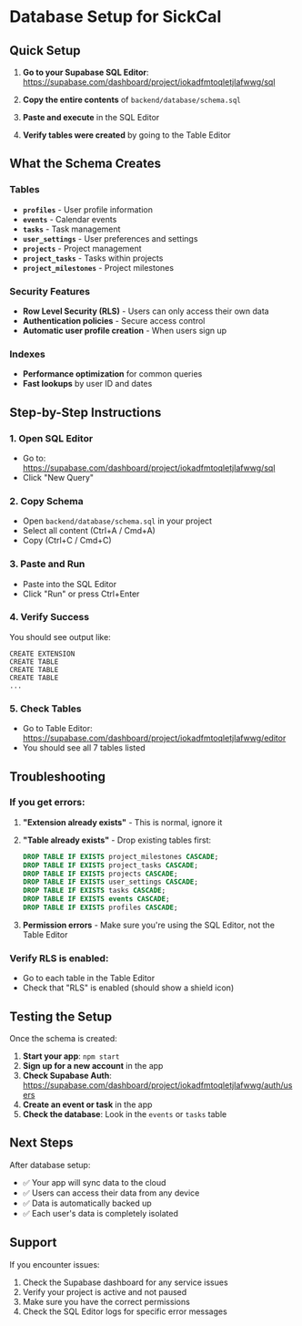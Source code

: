 # Database Setup for SickCal

## Quick Setup

1. **Go to your Supabase SQL Editor**: https://supabase.com/dashboard/project/iokadfmtoqletjlafwwg/sql

2. **Copy the entire contents** of `backend/database/schema.sql`

3. **Paste and execute** in the SQL Editor

4. **Verify tables were created** by going to the Table Editor

## What the Schema Creates

### Tables
- **`profiles`** - User profile information
- **`events`** - Calendar events
- **`tasks`** - Task management
- **`user_settings`** - User preferences and settings
- **`projects`** - Project management
- **`project_tasks`** - Tasks within projects
- **`project_milestones`** - Project milestones

### Security Features
- **Row Level Security (RLS)** - Users can only access their own data
- **Authentication policies** - Secure access control
- **Automatic user profile creation** - When users sign up

### Indexes
- **Performance optimization** for common queries
- **Fast lookups** by user ID and dates

## Step-by-Step Instructions

### 1. Open SQL Editor
- Go to: https://supabase.com/dashboard/project/iokadfmtoqletjlafwwg/sql
- Click "New Query"

### 2. Copy Schema
- Open `backend/database/schema.sql` in your project
- Select all content (Ctrl+A / Cmd+A)
- Copy (Ctrl+C / Cmd+C)

### 3. Paste and Run
- Paste into the SQL Editor
- Click "Run" or press Ctrl+Enter

### 4. Verify Success
You should see output like:
```
CREATE EXTENSION
CREATE TABLE
CREATE TABLE
CREATE TABLE
...
```

### 5. Check Tables
- Go to Table Editor: https://supabase.com/dashboard/project/iokadfmtoqletjlafwwg/editor
- You should see all 7 tables listed

## Troubleshooting

### If you get errors:

1. **"Extension already exists"** - This is normal, ignore it
2. **"Table already exists"** - Drop existing tables first:
   ```sql
   DROP TABLE IF EXISTS project_milestones CASCADE;
   DROP TABLE IF EXISTS project_tasks CASCADE;
   DROP TABLE IF EXISTS projects CASCADE;
   DROP TABLE IF EXISTS user_settings CASCADE;
   DROP TABLE IF EXISTS tasks CASCADE;
   DROP TABLE IF EXISTS events CASCADE;
   DROP TABLE IF EXISTS profiles CASCADE;
   ```

3. **Permission errors** - Make sure you're using the SQL Editor, not the Table Editor

### Verify RLS is enabled:
- Go to each table in the Table Editor
- Check that "RLS" is enabled (should show a shield icon)

## Testing the Setup

Once the schema is created:

1. **Start your app**: `npm start`
2. **Sign up for a new account** in the app
3. **Check Supabase Auth**: https://supabase.com/dashboard/project/iokadfmtoqletjlafwwg/auth/users
4. **Create an event or task** in the app
5. **Check the database**: Look in the `events` or `tasks` table

## Next Steps

After database setup:
- ✅ Your app will sync data to the cloud
- ✅ Users can access their data from any device
- ✅ Data is automatically backed up
- ✅ Each user's data is completely isolated

## Support

If you encounter issues:
1. Check the Supabase dashboard for any service issues
2. Verify your project is active and not paused
3. Make sure you have the correct permissions
4. Check the SQL Editor logs for specific error messages

